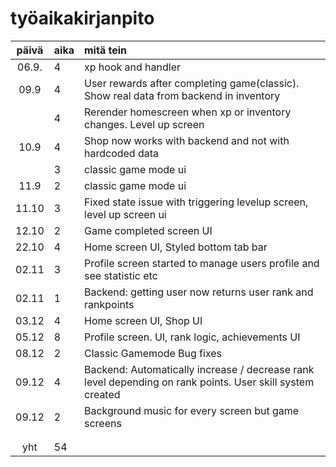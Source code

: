 # työaikakirjanpito

| päivä | aika | mitä tein  |
| :----:|:-----| :-----|
| 06.9. | 4    | xp hook and handler  |
| 09.9  | 4    | User rewards after completing game(classic). Show real data from backend in inventory  |
|       | 4    | Rerender homescreen when xp or inventory changes. Level up screen |
| 10.9  | 4    | Shop now works with backend and not with hardcoded data|
|       | 3    | classic game mode ui |
| 11.9  | 2    | classic game mode ui |
| 11.10 | 3    | Fixed state issue with triggering levelup screen, level up screen ui|
| 12.10 | 2    | Game completed screen UI|
| 22.10 | 4    | Home screen UI, Styled bottom tab bar|
| 02.11 | 3    | Profile screen started to manage users profile and see statistic etc|
| 02.11 | 1    | Backend: getting user now returns user rank and rankpoints|
| 03.12 | 4    | Home screen UI, Shop UI|
| 05.12 | 8    | Profile screen. UI, rank logic, achievements UI|
| 08.12 | 2    | Classic Gamemode Bug fixes|
| 09.12 | 4    | Backend: Automatically increase / decrease rank level depending on rank points. User skill system created|
| 09.12 | 2    | Background music for every screen but game screens|
|       |      | |
|       |      | |
| yht   | 54   | |

